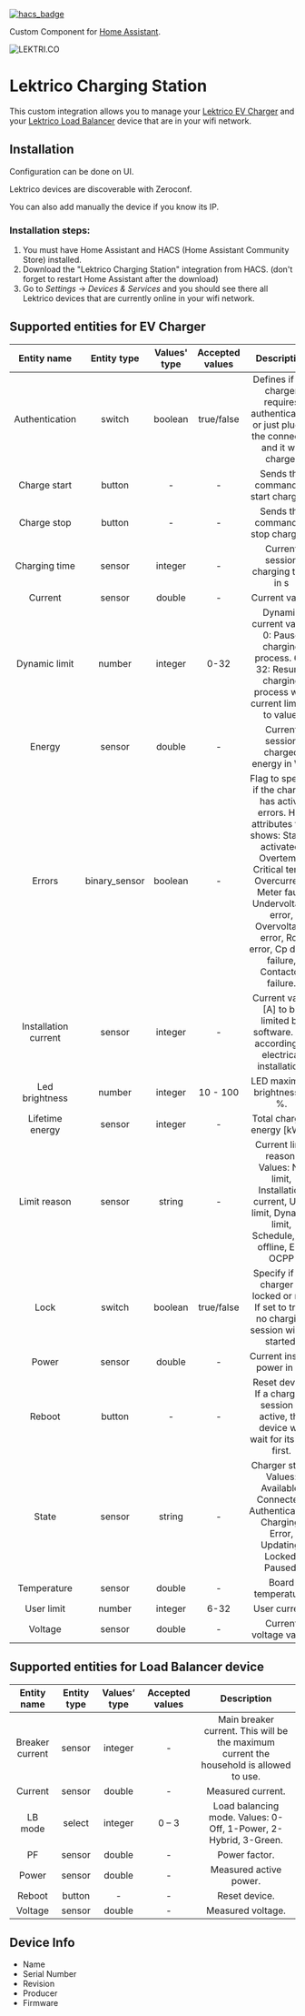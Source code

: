[![hacs_badge](https://img.shields.io/badge/HACS-Custom-41BDF5.svg?style=for-the-badge)](https://github.com/hacs/integration)

Custom Component for [Home Assistant](http://www.home-assistant.io).

![LEKTRI.CO](https://lektri.co/wp-content/uploads/2023/06/logo-wbg.png)

# Lektrico Charging Station
This custom integration allows you to manage your [Lektrico EV Charger](https://lektri.co/charging-solutions/1p7k/) and your [Lektrico Load Balancer](https://lektri.co/charging-solutions/smart-load-balancing/) device that are in your wifi network.

## Installation ##
Configuration can be done on UI.

Lektrico devices are discoverable with Zeroconf.

You can also add manually the device if you know its IP.


### Installation steps: ###
1. You must have Home Assistant  and  HACS (Home Assistant Community Store) installed.
2. Download the "Lektrico Charging Station" integration from HACS.  (don't forget to restart Home Assistant after the download)
3. Go to _Settings_ -> _Devices & Services_ and you should see there all Lektrico devices that are currently online in your wifi network.


## Supported entities for EV Charger ##


|    **Entity name**   | **Entity type** | **Values' type** | **Accepted values** |                                                                                                              **Description**                                                                                                              |
|:--------------------:|:---------------:|:----------------:|:-------------------:|:-----------------------------------------------------------------------------------------------------------------------------------------------------------------------------------------------------------------------------------------:|
|    Authentication    |      switch     |      boolean     |      true/false     |                                                                      Defines if the charger requires authentication or just plug in the connector and it will charge.                                                                     |
|     Charge start     |      button     |         -        |          -          |                                                                                                    Sends the command to start charging.                                                                                                   |
|      Charge stop     |      button     |         -        |          -          |                                                                                                    Sends the command to stop charging.                                                                                                    |
|     Charging time    |      sensor     |      integer     |          -          |                                                                                                     Current session charging time in s                                                                                                    |
|        Current       |      sensor     |      double      |          -          |                                                                                                               Current value.                                                                                                              |
|     Dynamic limit    |      number     |      integer     |         0-32        | Dynamic current value. 0: Pause charging process.  6 - 32: Resume charging process with current limited to value.                                                                                                                         |
|        Energy        |      sensor     |      double      |          -          |                                                                                                   Current session charged energy in Wh.                                                                                                   |
|        Errors        |  binary_sensor  |      boolean     |          -          | Flag to specify if the charger has active errors. Has attributes that shows: State e activated, Overtemp, Critical temp, Overcurrent, Meter fault, Undervoltage error, Overvoltage error, Rcd error, Cp diode failure, Contactor failure. |
| Installation current |      sensor     |      integer     |          -          |                                                                           Current value [A] to be limited by software. Set according to electrical installation.                                                                          |
|    Led brightness    |      number     |      integer     |       10 - 100      |                                                                                                        LED maximum brightness in %.                                                                                                       |
|    Lifetime energy   |      sensor     |      integer     |          -          |                                                                                                        Total charged energy [kWh].                                                                                                        |
|     Limit reason     |      sensor     |      string      |          -          |                                                          Current limit reason. Values: No limit, Installation current, User limit, Dynamic limit, Schedule, EM offline, EM, OCPP                                                          |
|         Lock         |      switch     |      boolean     |      true/false     |                                                                       Specify if the charger is locked or not. If set to true, no charging session will be started.                                                                       |
|         Power        |      sensor     |      double      |          -          |                                                                                                        Current instant power in W.                                                                                                        |
|        Reboot        |      button     |         -        |          -          |                                                                           Reset device. If a charging session is active, the device will wait for its end first.                                                                          |
|         State        |      sensor     |      string      |          -          |                                                                  Charger state. Values: Available, Connected, Authentication, Charging, Error, Updating, Locked, Paused.                                                                  |
|      Temperature     |      sensor     |      double      |          -          |                                                                                                             Board temperature.                                                                                                            |
|      User limit      |      number     |      integer     |         6-32        |                                                                                                               User current.                                                                                                               |
|        Voltage       |      sensor     |      double      |          -          |                                                                                                          Current voltage value.                                                                                                           |


## Supported entities for Load Balancer device ##


| **Entity name** | **Entity type** | **Values’ type** | **Accepted values** |                                     **Description**                                     |
|:---------------:|:---------------:|:-----------------:|:-------------------:|:---------------------------------------------------------------------------------------:|
| Breaker current |      sensor     |      integer      |          -          | Main breaker current. This will be the maximum current the household is allowed to use. |
|     Current     |      sensor     |       double      |          -          |                                     Measured current.                                   |
|     LB mode     |      select     |      integer      |        0 – 3        |             Load balancing mode. Values: 0-Off, 1-Power, 2-Hybrid, 3-Green.             |
|        PF       |      sensor     |       double      |          -          |                                      Power factor.                                      |
|      Power      |      sensor     |       double      |          -          |                                  Measured active power.                                 |
|      Reboot     |      button     |         -         |          -          |                                      Reset device.                                      |
|     Voltage     |      sensor     |       double      |          -          |                                    Measured voltage.                                    |


## Device Info ##
- Name
- Serial Number
- Revision
- Producer
- Firmware
